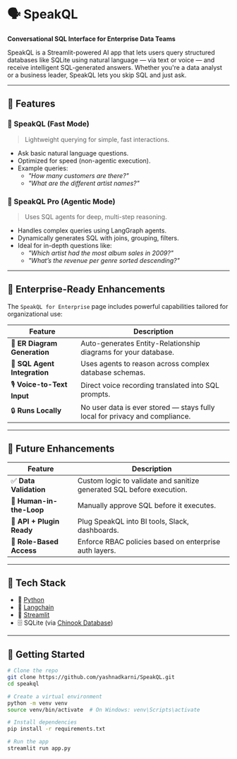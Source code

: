 # 🗣️ SpeakQL

**Conversational SQL Interface for Enterprise Data Teams**

SpeakQL is a Streamlit-powered AI app that lets users query structured databases like SQLite using natural language — via text or voice — and receive intelligent SQL-generated answers. Whether you're a data analyst or a business leader, SpeakQL lets you skip SQL and just ask.

---

## 🌟 Features

### 🔹 SpeakQL (Fast Mode)
> Lightweight querying for simple, fast interactions.

- Ask basic natural language questions.
- Optimized for speed (non-agentic execution).
- Example queries:
  - _"How many customers are there?"_
  - _"What are the different artist names?"_

### 🔸 SpeakQL Pro (Agentic Mode)
> Uses SQL agents for deep, multi-step reasoning.

- Handles complex queries using LangGraph agents.
- Dynamically generates SQL with joins, grouping, filters.
- Ideal for in-depth questions like:
  - _"Which artist had the most album sales in 2009?"_
  - _"What’s the revenue per genre sorted descending?"_

---

## 🧠 Enterprise-Ready Enhancements

The `SpeakQL for Enterprise` page includes powerful capabilities tailored for organizational use:

| Feature                        | Description                                                                 |
|-------------------------------|-----------------------------------------------------------------------------|
| 🎨 **ER Diagram Generation**   | Auto-generates Entity-Relationship diagrams for your database.              |
| 🧠 **SQL Agent Integration**   | Uses agents to reason across complex database schemas.                      |
| 🎙️ **Voice-to-Text Input**    | Direct voice recording translated into SQL prompts.                         |
| 🔒 **Runs Locally**            | No user data is ever stored — stays fully local for privacy and compliance. |

---

## 🔮 Future Enhancements

| Feature                      | Description                                                              |
|-----------------------------|--------------------------------------------------------------------------|
| ✅ **Data Validation**       | Custom logic to validate and sanitize generated SQL before execution.    |
| 👤 **Human-in-the-Loop**     | Manually approve SQL before it executes.                                 |
| 🔌 **API + Plugin Ready**    | Plug SpeakQL into BI tools, Slack, dashboards.                           |
| 🏢 **Role-Based Access**     | Enforce RBAC policies based on enterprise auth layers.                   |

---

## 🎤 Tech Stack

- 🐍 [Python](https://www.python.org)
- 🦜 [Langchain](https://www.langchain.com)
- 🎈 [Streamlit](https://streamlit.io)
- 🗄️ SQLite (via [Chinook Database](https://github.com/lerocha/chinook-database))

---

## 🚀 Getting Started

```bash
# Clone the repo
git clone https://github.com/yashnadkarni/SpeakQL.git
cd speakql

# Create a virtual environment
python -m venv venv
source venv/bin/activate  # On Windows: venv\Scripts\activate

# Install dependencies
pip install -r requirements.txt

# Run the app
streamlit run app.py
